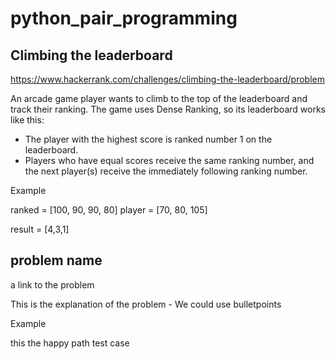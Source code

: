 # python_pair_programming

## Climbing the leaderboard

<https://www.hackerrank.com/challenges/climbing-the-leaderboard/problem>

An arcade game player wants to climb to the top of the leaderboard and track their ranking. The game uses Dense Ranking, so its leaderboard works like this:

- The player with the highest score is ranked number 1 on the leaderboard.
- Players who have equal scores receive the same ranking number, and the next player(s) receive
  the immediately following ranking number.

Example

ranked = [100, 90, 90, 80]
player = [70, 80, 105]

result = [4,3,1]

## problem name

a link to the problem

This is the explanation of the problem
    - We could use bulletpoints   

Example

this the happy path test case